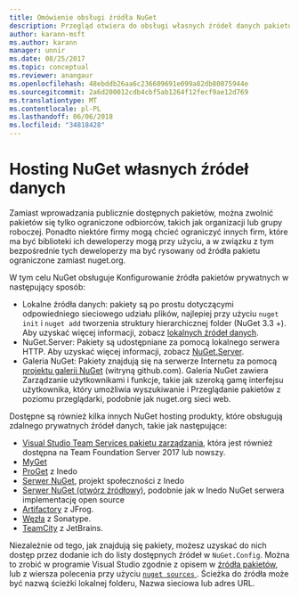 ```yaml
---
title: Omówienie obsługi źródła NuGet
description: Przegląd otwiera do obsługi własnych źródeł danych pakietu NuGet lub galerie lokalnie lub zdalnie.
author: karann-msft
ms.author: karann
manager: unnir
ms.date: 08/25/2017
ms.topic: conceptual
ms.reviewer: anangaur
ms.openlocfilehash: 48ebddb26aa6c236609691e099a82db80075944e
ms.sourcegitcommit: 2a6d200012cdb4cbf5ab1264f12fecf9ae12d769
ms.translationtype: MT
ms.contentlocale: pl-PL
ms.lasthandoff: 06/06/2018
ms.locfileid: "34818428"
---
```

# <a name="hosting-your-own-nuget-feeds"></a>Hosting NuGet własnych źródeł danych

Zamiast wprowadzania publicznie dostępnych pakietów, można zwolnić pakietów się tylko ograniczone odbiorców, takich jak organizacji lub grupy roboczej. Ponadto niektóre firmy mogą chcieć ograniczyć innych firm, które ma być biblioteki ich deweloperzy mogą przy użyciu, a w związku z tym bezpośrednie tych deweloperzy ma być rysowany od źródła pakietu ograniczone zamiast nuget.org.

W tym celu NuGet obsługuje Konfigurowanie źródła pakietów prywatnych w następujący sposób:

- Lokalne źródła danych: pakiety są po prostu dotyczącymi odpowiedniego sieciowego udziału plików, najlepiej przy użyciu `nuget init` i `nuget add` tworzenia struktury hierarchicznej folder (NuGet 3.3 +). Aby uzyskać więcej informacji, zobacz [lokalnych źródeł danych](../hosting-packages/local-feeds.md).
- NuGet.Server: Pakiety są udostępniane za pomocą lokalnego serwera HTTP. Aby uzyskać więcej informacji, zobacz [NuGet.Server](../hosting-packages/nuget-server.md).
- Galeria NuGet: Pakiety znajdują się na serwerze Internetu za pomocą [projektu galerii NuGet](https://github.com/NuGet/NuGetGallery#build-and-run-the-gallery-in-arbitrary-number-easy-steps) (witryną github.com). Galeria NuGet zawiera Zarządzanie użytkownikami i funkcje, takie jak szeroką gamę interfejsu użytkownika, który umożliwia wyszukiwanie i Przeglądanie pakietów z poziomu przeglądarki, podobnie jak nuget.org sieci web.

Dostępne są również kilka innych NuGet hosting produkty, które obsługują zdalnego prywatnych źródeł danych, takie jak następujące:

- [Visual Studio Team Services pakietu zarządzania](https://www.visualstudio.com/docs/package/nuget/publish), która jest również dostępna na Team Foundation Server 2017 lub nowszy.
- [MyGet](http://myget.org)
- [ProGet](http://inedo.com/proget) z Inedo
- [Serwer NuGet](http://nugetserver.net/), projekt społeczności z Inedo
- [Serwer NuGet (otwórz źródłowy)](http://nuget-server.net), podobnie jak w Inedo NuGet serwera implementację open source
- [Artifactory](https://www.jfrog.com/artifactory/) z JFrog.
- [Węzła](http://www.sonatype.org/nexus/) z Sonatype.
- [TeamCity](https://www.jetbrains.com/teamcity/) z JetBrains.

Niezależnie od tego, jak znajdują się pakiety, możesz uzyskać do nich dostęp przez dodanie ich do listy dostępnych źródeł w `NuGet.Config`. Można to zrobić w programie Visual Studio zgodnie z opisem w [źródła pakietów](../tools/package-manager-ui.md#package-sources), lub z wiersza polecenia przy użyciu [ `nuget sources` ](../tools/cli-ref-sources.md). Ścieżka do źródła może być nazwą ścieżki lokalnej folderu, Nazwa sieciowa lub adres URL.
